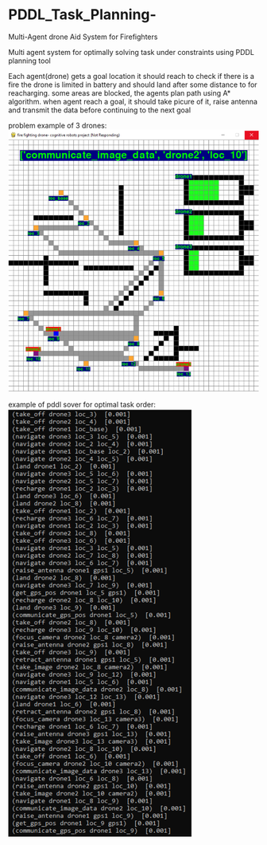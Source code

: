 # PDDL_Task_Planning-
Multi-Agent drone Aid System for Firefighters

Multi agent system for optimally solving task under constraints using PDDL planning tool

Each agent(drone) gets a goal location it should reach to check if there is a fire
the drone is limited in battery and should land after some distance to for reacharging.
some areas are blocked, the agents plan path using A* algorithm.
when agent reach a goal, it should take picure of it, raise antenna and transmit the data before continuing to the next goal

problem example of 3 drones:
![Screenshot1](snapshots/1.png)


example of pddl sover for optimal task order:
![Screenshot1](snapshots/2.png)

